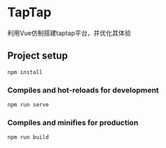 # TapTap
利用Vue仿制搭建taptap平台，并优化其体验

## Project setup
```
npm install
```

### Compiles and hot-reloads for development
```
npm run serve
```

### Compiles and minifies for production
```
npm run build
```
